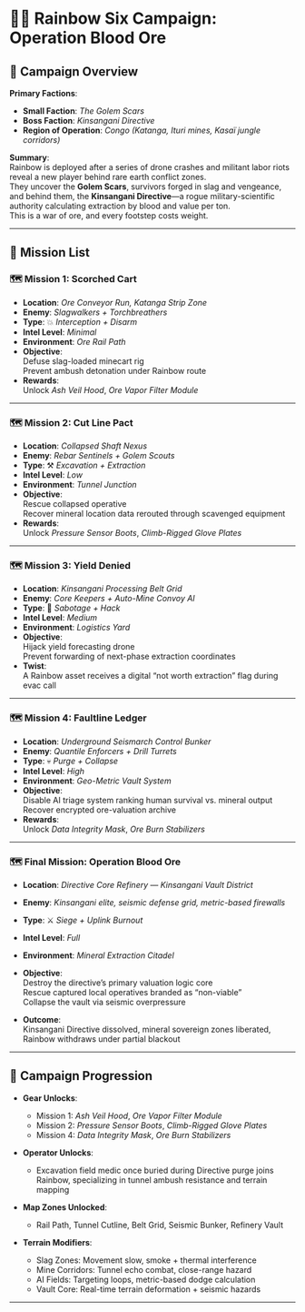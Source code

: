 # 🕵️‍♂️ Rainbow Six Campaign: **Operation Blood Ore**

## 🎯 Campaign Overview

**Primary Factions**:  

- **Small Faction**: *The Golem Scars*  
- **Boss Faction**: *Kinsangani Directive*  
- **Region of Operation**: *Congo (Katanga, Ituri mines, Kasaï jungle corridors)*

**Summary**:  
Rainbow is deployed after a series of drone crashes and militant labor riots reveal a new player behind rare earth conflict zones.  
They uncover the **Golem Scars**, survivors forged in slag and vengeance, and behind them, the **Kinsangani Directive**—a rogue military-scientific authority calculating extraction by blood and value per ton.  
This is a war of ore, and every footstep costs weight.

---

## 📜 Mission List

### 🗺️ Mission 1: **Scorched Cart**

- **Location**: *Ore Conveyor Run, Katanga Strip Zone*
- **Enemy**: *Slagwalkers + Torchbreathers*
- **Type**: 💥 *Interception + Disarm*
- **Intel Level**: *Minimal*
- **Environment**: *Ore Rail Path*
- **Objective**:  
  Defuse slag-loaded minecart rig  
  Prevent ambush detonation under Rainbow route
- **Rewards**:  
  Unlock *Ash Veil Hood*, *Ore Vapor Filter Module*

---

### 🗺️ Mission 2: **Cut Line Pact**

- **Location**: *Collapsed Shaft Nexus*
- **Enemy**: *Rebar Sentinels + Golem Scouts*
- **Type**: ⚒️ *Excavation + Extraction*
- **Intel Level**: *Low*
- **Environment**: *Tunnel Junction*
- **Objective**:  
  Rescue collapsed operative  
  Recover mineral location data rerouted through scavenged equipment
- **Rewards**:  
  Unlock *Pressure Sensor Boots*, *Climb-Rigged Glove Plates*

---

### 🗺️ Mission 3: **Yield Denied**

- **Location**: *Kinsangani Processing Belt Grid*
- **Enemy**: *Core Keepers + Auto-Mine Convoy AI*
- **Type**: 🧠 *Sabotage + Hack*
- **Intel Level**: *Medium*
- **Environment**: *Logistics Yard*
- **Objective**:  
  Hijack yield forecasting drone  
  Prevent forwarding of next-phase extraction coordinates
- **Twist**:  
  A Rainbow asset receives a digital “not worth extraction” flag during evac call

---

### 🗺️ Mission 4: **Faultline Ledger**

- **Location**: *Underground Seismarch Control Bunker*
- **Enemy**: *Quantile Enforcers + Drill Turrets*
- **Type**: 💀 *Purge + Collapse*
- **Intel Level**: *High*
- **Environment**: *Geo-Metric Vault System*
- **Objective**:  
  Disable AI triage system ranking human survival vs. mineral output  
  Recover encrypted ore-valuation archive
- **Rewards**:  
  Unlock *Data Integrity Mask*, *Ore Burn Stabilizers*

---

### 🗺️ Final Mission: **Operation Blood Ore**

- **Location**: *Directive Core Refinery — Kinsangani Vault District*
- **Enemy**: *Kinsangani elite, seismic defense grid, metric-based firewalls*
- **Type**: ⚔️ *Siege + Uplink Burnout*
- **Intel Level**: *Full*
- **Environment**: *Mineral Extraction Citadel*
- **Objective**:  
  Destroy the directive’s primary valuation logic core  
  Rescue captured local operatives branded as “non-viable”  
  Collapse the vault via seismic overpressure

- **Outcome**:  
  Kinsangani Directive dissolved, mineral sovereign zones liberated, Rainbow withdraws under partial blackout

---

## 🧭 Campaign Progression

- **Gear Unlocks**:
  - Mission 1: *Ash Veil Hood*, *Ore Vapor Filter Module*
  - Mission 2: *Pressure Sensor Boots*, *Climb-Rigged Glove Plates*
  - Mission 4: *Data Integrity Mask*, *Ore Burn Stabilizers*

- **Operator Unlocks**:
  - Excavation field medic once buried during Directive purge joins Rainbow, specializing in tunnel ambush resistance and terrain mapping

- **Map Zones Unlocked**:
  - Rail Path, Tunnel Cutline, Belt Grid, Seismic Bunker, Refinery Vault

- **Terrain Modifiers**:
  - Slag Zones: Movement slow, smoke + thermal interference  
  - Mine Corridors: Tunnel echo combat, close-range hazard  
  - AI Fields: Targeting loops, metric-based dodge calculation  
  - Vault Core: Real-time terrain deformation + seismic hazards

---
